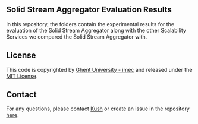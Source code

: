 ## Solid Stream Aggregator Evaluation Results

In this repository, the folders contain the experimental results for the evaluation of the Solid Stream Aggregator along with the other Scalability Services we compared the Solid Stream Aggregator with. 

## License
This code is copyrighted by [Ghent University - imec](https://www.ugent.be/ea/idlab/en) and released under the [MIT License](./LICENCE.md). 

## Contact 
For any questions, please contact [Kush](mailto:kushagrasingh.bisen@ugent.be) or create an issue in the repository [here](https://github.com/argahsuknesib/solid-stream-aggregator-evaluation-results/issues).